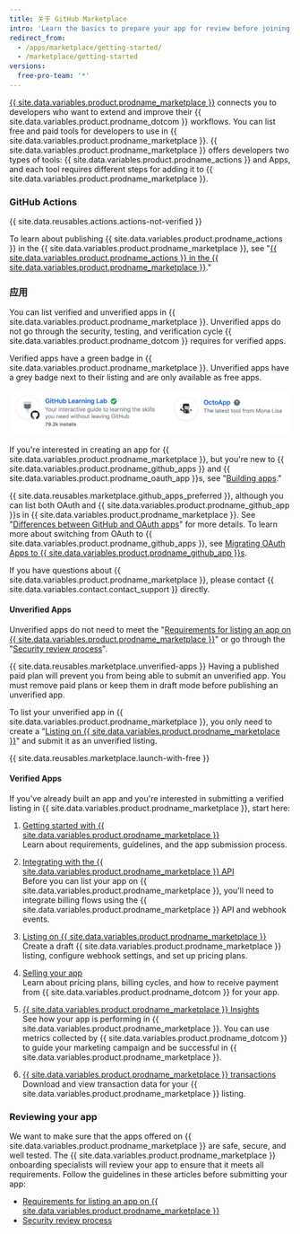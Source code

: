 ```yaml
---
title: 关于 GitHub Marketplace
intro: 'Learn the basics to prepare your app for review before joining {{ site.data.variables.product.prodname_marketplace }}.'
redirect_from:
  - /apps/marketplace/getting-started/
  - /marketplace/getting-started
versions:
  free-pro-team: '*'
---
```


[{{ site.data.variables.product.prodname_marketplace }}](https://github.com/marketplace) connects you to developers who want to extend and improve their {{ site.data.variables.product.prodname_dotcom }} workflows. You can list free and paid tools for developers to use in {{ site.data.variables.product.prodname_marketplace }}. {{ site.data.variables.product.prodname_marketplace }} offers developers two types of tools: {{ site.data.variables.product.prodname_actions }} and Apps, and each tool requires different steps for adding it to {{ site.data.variables.product.prodname_marketplace }}.

### GitHub Actions

{{ site.data.reusables.actions.actions-not-verified }}

To learn about publishing {{ site.data.variables.product.prodname_actions }} in the {{ site.data.variables.product.prodname_marketplace }}, see "[{{ site.data.variables.product.prodname_actions }} in the {{ site.data.variables.product.prodname_marketplace }}](/marketplace/actions/)."

### 应用

You can list verified and unverified apps in {{ site.data.variables.product.prodname_marketplace }}. Unverified apps do not go through the security, testing, and verification cycle {{ site.data.variables.product.prodname_dotcom }} requires for verified apps.

Verified apps have a green badge in {{ site.data.variables.product.prodname_marketplace }}. Unverified apps have a grey badge next to their listing and are only available as free apps.

![Green verified and grey unverified badge](/assets/images/marketplace/marketplace_verified_badges.png)

If you're interested in creating an app for {{ site.data.variables.product.prodname_marketplace }}, but you're new to {{ site.data.variables.product.prodname_github_apps }} and {{ site.data.variables.product.prodname_oauth_app }}s, see "[Building apps](/apps/)."

{{ site.data.reusables.marketplace.github_apps_preferred }}, although you can list both OAuth and {{ site.data.variables.product.prodname_github_app }}s in {{ site.data.variables.product.prodname_marketplace }}. See "[Differences between GitHub and OAuth apps](/apps/differences-between-apps/)" for more details. To learn more about switching from OAuth to {{ site.data.variables.product.prodname_github_apps }}, see [Migrating OAuth Apps to {{ site.data.variables.product.prodname_github_app }}s](/apps/migrating-oauth-apps-to-github-apps/).

If you have questions about {{ site.data.variables.product.prodname_marketplace }}, please contact {{ site.data.variables.contact.contact_support }} directly.

#### Unverified Apps

Unverified apps do not need to meet the "[Requirements for listing an app on {{ site.data.variables.product.prodname_marketplace }}](/marketplace/getting-started/requirements-for-listing-an-app-on-github-marketplace/)" or go through the "[Security review process](/marketplace/getting-started/security-review-process/)".

{{ site.data.reusables.marketplace.unverified-apps }} Having a published paid plan will prevent you from being able to submit an unverified app. You must remove paid plans or keep them in draft mode before publishing an unverified app.

To list your unverified app in {{ site.data.variables.product.prodname_marketplace }}, you only need to create a "[Listing on {{ site.data.variables.product.prodname_marketplace }}](/marketplace/listing-on-github-marketplace/)" and submit it as an unverified listing.

{{ site.data.reusables.marketplace.launch-with-free }}

#### Verified Apps

If you've already built an app and you're interested in submitting a verified listing in {{ site.data.variables.product.prodname_marketplace }}, start here:

1. [Getting started with {{ site.data.variables.product.prodname_marketplace }}](/marketplace/getting-started/)<br/>Learn about requirements, guidelines, and the app submission process.

1. [Integrating with the {{ site.data.variables.product.prodname_marketplace }} API](/marketplace/integrating-with-the-github-marketplace-api/)<br/>Before you can list your app on {{ site.data.variables.product.prodname_marketplace }}, you'll need to integrate billing flows using the {{ site.data.variables.product.prodname_marketplace }} API and webhook events.

1. [Listing on {{ site.data.variables.product.prodname_marketplace }}](/marketplace/listing-on-github-marketplace/) <br/>Create a draft {{ site.data.variables.product.prodname_marketplace }} listing, configure webhook settings, and set up pricing plans.

1. [Selling your app](/marketplace/selling-your-app/)<br/>Learn about pricing plans, billing cycles, and how to receive payment from {{ site.data.variables.product.prodname_dotcom }} for your app.

1. [{{ site.data.variables.product.prodname_marketplace }} Insights](/marketplace/github-marketplace-insights/)<br/>See how your app is performing in {{ site.data.variables.product.prodname_marketplace }}. You can use metrics collected by {{ site.data.variables.product.prodname_dotcom }} to guide your marketing campaign and  be successful in {{ site.data.variables.product.prodname_marketplace }}.

1. [{{ site.data.variables.product.prodname_marketplace }} transactions](/marketplace/github-marketplace-transactions/)<br/>Download and view transaction data for your {{ site.data.variables.product.prodname_marketplace }} listing.

### Reviewing your app

We want to make sure that the apps offered on {{ site.data.variables.product.prodname_marketplace }} are safe, secure, and well tested. The {{ site.data.variables.product.prodname_marketplace }} onboarding specialists will review your app to ensure that it meets all requirements. Follow the guidelines in these articles before submitting your app:


* [Requirements for listing an app on {{ site.data.variables.product.prodname_marketplace }}](/marketplace/getting-started/requirements-for-listing-an-app-on-github-marketplace/)
* [Security review process](/marketplace/getting-started/security-review-process/)
